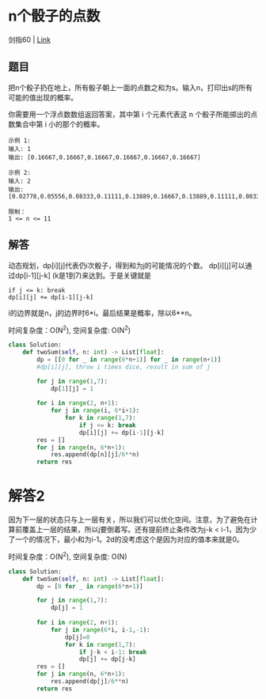 # n个骰子的点数
剑指60 | [Link](https://leetcode-cn.com/problems/nge-tou-zi-de-dian-shu-lcof/)

## 题目
把n个骰子扔在地上，所有骰子朝上一面的点数之和为s。输入n，打印出s的所有可能的值出现的概率。

你需要用一个浮点数数组返回答案，其中第 i 个元素代表这 n 个骰子所能掷出的点数集合中第 i 小的那个的概率。
```
示例 1:
输入: 1
输出: [0.16667,0.16667,0.16667,0.16667,0.16667,0.16667]

示例 2:
输入: 2
输出: [0.02778,0.05556,0.08333,0.11111,0.13889,0.16667,0.13889,0.11111,0.08333,0.05556,0.02778]

限制：
1 <= n <= 11
```

## 解答
动态规划，dp[i][j]代表仍i次骰子，得到和为j的可能情况的个数。
dp[i][j]可以通过dp[i-1][j-k] (k是1到7)来达到。于是关键就是
```
if j <= k: break
dp[i][j] += dp[i-1][j-k]
```

i的边界就是n，j的边界时6*i。最后结果是概率，除以6**n。

时间复杂度：O(N<sup>2</sup>), 空间复杂度: O(N<sup>2</sup>)
```python
class Solution:
    def twoSum(self, n: int) -> List[float]:
        dp = [[0 for _ in range(6*n+1)] for _ in range(n+1)]
        #dp[i][j], throw i times dice, result in sum of j

        for j in range(1,7):
            dp[1][j] = 1 
        
        for i in range(2, n+1):
            for j in range(i, 6*i+1):
                for k in range(1,7):
                    if j <= k: break
                    dp[i][j] += dp[i-1][j-k]
        res = []
        for j in range(n, 6*n+1):
            res.append(dp[n][j]/6**n)
        return res
```
# 解答2
因为下一层的状态只与上一层有关，所以我们可以优化空间。注意，为了避免在计算前覆盖上一层的结果，所以j要倒着写。还有提前终止条件改为j-k < i-1，因为少了一个的情况下，最小和为i-1。2d的没考虑这个是因为对应的值本来就是0。

时间复杂度：O(N<sup>2</sup>), 空间复杂度: O(N)
```python
class Solution:
    def twoSum(self, n: int) -> List[float]:
        dp = [0 for _ in range(6*n+1)]

        for j in range(1,7):
            dp[j] = 1 
        
        for i in range(2, n+1):
            for j in range(6*i, i-1,-1):
                dp[j]=0
                for k in range(1,7):
                    if j-k < i-1: break
                    dp[j] += dp[j-k]
        res = []
        for j in range(n, 6*n+1):
            res.append(dp[j]/6**n)
        return res
```